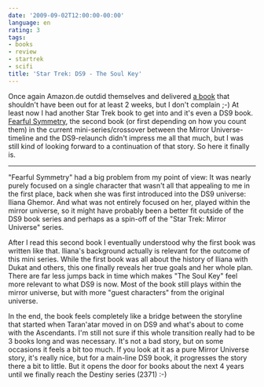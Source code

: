 ```yaml
---
date: '2009-09-02T12:00:00-00:00'
language: en
rating: 3
tags:
- books
- review
- startrek
- scifi
title: 'Star Trek: DS9 - The Soul Key'
---
```



Once again Amazon.de outdid themselves and delivered [a book](http://www.amazon.de/Star-Trek-Space-Unnumbered-Paperback/dp/1439107920/ref=sr_1_1?ie=UTF8&s=books-intl-de&qid=1251920607&sr=8-1) that shouldn't have been out for at least 2 weeks, but I don't complain ;-) At least now I had another Star Trek book to get into and it's even a DS9 book. [Fearful Symmetry](http://www.amazon.de/Fearful-Symmetry-Space-Unnumbered-Paperback/dp/141656781X/ref=sr_1_1?ie=UTF8&s=books-intl-de&qid=1251920653&sr=1-1), the second book (or first depending on how you count them) in the current mini-series/crossover between the Mirror Universe-timeline and the DS9-relaunch didn't impress me all that much, but I was still kind of looking forward to a continuation of that story. So here it finally is.

-------------------------------

"Fearful Symmetry" had a big problem from my point of view: It was nearly purely focused on a single character that wasn't all that appealing to me in the first place, back when she was first introduced into the DS9 universe: Iliana Ghemor. And what was not entirely focused on her, played within the mirror universe, so it might have probably been a better fit outside of the DS9 book series and perhaps as a spin-off of the "Star Trek: Mirror Universe" series.

After I read this second book I eventually understood why the first book was written like that. Iliana's background actually is relevant for the outcome of this mini series. While the first book was all about the history of Iliana with Dukat and others, this one finally reveals her true goals and her whole plan. There are far less jumps back in time which makes "The Soul Key" feel more relevant to what DS9 is now. Most of the book still plays within the mirror universe, but with more "guest characters" from the original universe.

In the end, the book feels completely like a bridge between the storyline that started when Taran'atar moved in on DS9 and what's about to come with the Ascendants. I'm still not sure if this whole transition really had to be 3 books long and was necessary. It's not a bad story, but on some occasions it feels a bit too much. If you look at it as a pure Mirror Universe story, it's really nice, but for a main-line DS9 book, it progresses the story there a bit to little. But it opens the door for books about the next 4 years until we finally reach the Destiny series (2371) :-)
